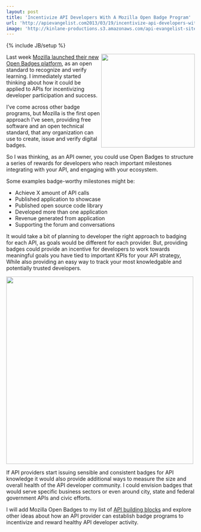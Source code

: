 ```yaml
---
layout: post
title: 'Incentivize API Developers With A Mozilla Open Badge Program'
url: 'http://apievangelist.com2013/03/19/incentivize-api-developers-with-a-mozilla-open-badge-program/'
image: 'http://kinlane-productions.s3.amazonaws.com/api-evangelist-site/blog/mozilla-open-badges.png'
---
```

{% include JB/setup %}
<p>
     <a href="http://openbadges.org/" target="_blank"><img src="https://s3.amazonaws.com/kinlane-productions/api-evangelist/mozilla-open-badges/mozilla-open-badges.png"  width="250" align="right" /></a>
</p>
<p>
     Last week <a href="http://openbadges.tumblr.com/post/45364274104/introducing-open-badges-1-0">Mozilla launched their new Open Badges platform</a>, as an open standard to recognize and verify learning. I immediately started thinking about how it could be applied to APIs for incentivizing developer participation and success.
</p>
<p>
     I’ve come across other badge programs, but Mozilla is the first open approach I’ve seen, providing free software and an open technical standard, that any organization can use to create, issue and verify digital badges.
</p>
<p>
     So I was thinking, as an API owner, you could use Open Badges to structure a series of rewards for developers who reach important milestones integrating with your API, and engaging with your ecosystem.
</p>
<p>
     Some examples badge-worthy milestones might be:
</p>
<ul>
     <li>Achieve X amount of API calls
     </li>
     <li>Published application to showcase
     </li>
     <li>Published open source code library
     </li>
     <li>Developed more than one application
     </li>
     <li>Revenue generated from application
     </li>
     <li>Supporting the forum and conversations
     </li>
</ul>
<p>
     It would take a bit of planning to developer the right approach to badging for each API, as goals would be different for each provider. But, providing badges could provide an incentive for developers to work towards meaningful goals you have tied to important KPIs for your API strategy, While also providing an easy way to track your most knowledgable and potentially trusted developers.
</p>
<p>
     <a href="http://openbadges.org/" target="_blank"><img src="https://s3.amazonaws.com/kinlane-productions/api-evangelist/mozilla-open-badges/mozilla-open-badges-diagram.jpg"  width="500" /></a>
</p>
<p>
     If API providers start issuing sensible and consistent badges for API knowledge it would also provide additional ways to measure the size and overall health of the API developer community. I could envision badges that would serve specific business sectors or even around city, state and federal government APIs and civic efforts.
</p>
<p>
     I will add Mozilla Open Badges to my list of <a href="/buildingblocks/">API building blocks</a> and explore other ideas about how an API provider can establish badge programs to incentivize and reward healthy API developer activity.
</p>
